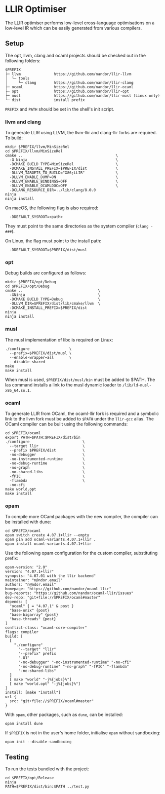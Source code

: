 # LLIR Optimiser

The LLIR optimiser performs low-level cross-language optimisations on a
low-level IR which can be easily generated from various compilers.

## Setup

The opt, llvm, clang and ocaml projects should be checked out in the following folders:

```
$PREFIX
├─ llvm               https://github.com/nandor/llir-llvm
│  └─ tools
│     └─ clang        https://github.com/nandor/llir-clang
├─ ocaml              https://github.com/nandor/llir-ocaml
├─ opt                https://github.com/nandor/llir-opt
├─ musl               https://github.com/nandor/llir-musl (Linux only)
└─ dist               install prefix
```
`PREFIX` and `PATH` should be set in the shell's init script.

### llvm and clang

To generate LLIR using LLVM, the llvm-llir and clang-llir forks are required. To build:

```
mkdir $PREFIX/llvm/MinSizeRel
cd $PREFIX/llvm/MinSizeRel
cmake ..                                          \
  -G Ninja                                        \
  -DCMAKE_BUILD_TYPE=MinSizeRel                   \
  -DCMAKE_INSTALL_PREFIX=$PREFIX/dist             \
  -DLLVM_TARGETS_TO_BUILD="X86;LLIR"              \
  -DLLVM_ENABLE_DUMP=ON                           \
  -DLLVM_ENABLE_BINDINGS=OFF                      \
  -DLLVM_ENABLE_OCAMLDOC=OFF                      \
  -DCLANG_RESOURCE_DIR=../lib/clang/8.0.0
ninja
ninja install
```

On macOS, the following flag is also required:

```
  -DDEFAULT_SYSROOT=<path>
```

They must point to the same directories as the system compiler (`clang -###`).

On Linux, the flag must point to the install path:

```
  -DDEFAULT_SYSROOT=$PREFIX/dist/musl
```

### opt

Debug builds are configured as follows:
```
mkdir $PREFIX/opt/Debug
cd $PREFIX/opt/Debug
cmake ..                                  \
  -GNinja                                 \
  -DCMAKE_BUILD_TYPE=Debug                \
  -DLLVM_DIR=$PREFIX/dist/lib/cmake/llvm  \
  -DCMAKE_INSTALL_PREFIX=$PREFIX/dist
ninja
ninja install
```

### musl

The musl implementation of libc is required on Linux:

```
./configure                  \
  --prefix=$PREFIX/dist/musl \
  --enable-wrapper=all       \
  --disable-shared
make
make install
```

When musl is used, ```$PREFIX/dist/musl/bin``` must be added to $PATH.
The las command installs a link to the musl dynamic loader to `/lib/ld-musl-x86_64.so.1`.

### ocaml

To generate LLIR from OCaml, the ocaml-llir fork is required and a symbolic link
to the llvm fork must be added to `$PATH` under the `llir-gcc` alias. The OCaml
compiler can be built using the following commands:

```
cd $PREFIX/ocaml
export PATH=$PATH:$PREFIX/dist/bin
./configure                        \
  --target llir                    \
  --prefix $PREFIX/dist            \
  -no-debugger                     \
  -no-instrumented-runtime         \
  -no-debug-runtime                \
  -no-graph                        \
  -no-shared-libs                  \
  -fPIC                            \
  -flambda                         \
  -no-cfi
make world.opt
make install
```

### opam

To compile more OCaml packages with the new compiler, the compiler can be installed with dune:

```
cd $PREFIX/ocaml
opam switch create 4.07.1+llir --empty
opam pin add ocaml-variants.4.07.1+llir .
opam install ocaml-variants.4.07.1+llir
```

Use the following opam configuration for the custom compiler, substituting prefix:

```
opam-version: "2.0"
version: "4.07.1+llir"
synopsis: "4.07.01 with the llir backend"
maintainer: "n@ndor.email"
authors: "n@ndor.email"
homepage: "https://github.com/nandor/ocaml-llir"
bug-reports: "https://github.com/nandor/ocaml-llir/issues"
dev-repo: "git+file://$PREFIX/ocaml#master"
depends: [
  "ocaml" { = "4.07.1" & post }
  "base-unix" {post}
  "base-bigarray" {post}
  "base-threads" {post}
]
conflict-class: "ocaml-core-compiler"
flags: compiler
build: [
  [
    "./configure"
      "--target" "llir"
      "--prefix" prefix
      "-O1"
      "-no-debugger" "-no-instrumented-runtime" "-no-cfi"
      "-no-debug-runtime" "-no-graph" "-fPIC" "-flambda"
      "-no-shared-libs"
  ]
  [ make "world" "-j%{jobs}%"]
  [ make "world.opt" "-j%{jobs}%"]
]
install: [make "install"]
url {
  src: "git+file://$PREFIX/ocaml#master"
}
```

With `opam`, other packages, such as `dune`, can be installed:

```
opam install dune
```

If `$PREFIX` is not in the user's home folder, initialise `opam` without sandboxing:

```
opam init --disable-sandboxing
```

## Testing

To run the tests bundled with the project:

```
cd $PREFIX/opt/Release
ninja
PATH=$PREFIX/dist/bin:$PATH ../test.py
```
